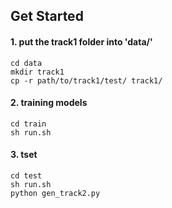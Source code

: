 ## Get Started

#### 1. put the track1 folder into 'data/'

```
cd data   
mkdir track1  
cp -r path/to/track1/test/ track1/
```

#### 2. training models

```
cd train
sh run.sh
```

#### 3. tset
```
cd test
sh run.sh
python gen_track2.py
```


